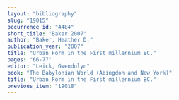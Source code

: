 ```yaml
---
layout: "bibliography"
slug: "19015"
occurrence_id: "4484"
short_title: "Baker 2007"
author: "Baker, Heather D."
publication_year: "2007"
title: "Urban Form in the First millennium BC."
pages: "66-77"
editor: "Leick, Gwendolyn"
book: "The Babylonian World (Abingdon and New York)"
title: "Urban Form in the First millennium BC."
previous_item: "19018"
---
```

